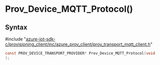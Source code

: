 # Prov_Device_MQTT_Protocol()

## Syntax

\#include "[azure-iot-sdk-c/provisioning_client/inc/azure_prov_client/prov_transport_mqtt_client.h](../prov-transport-mqtt-client-h.md)"  
```C
const PROV_DEVICE_TRANSPORT_PROVIDER* Prov_Device_MQTT_Protocol(void
);
```

